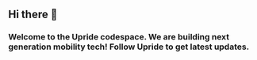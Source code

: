 ## Hi there 👋

### Welcome to the Upride codespace. We are building next generation mobility tech! Follow Upride to get latest updates.
